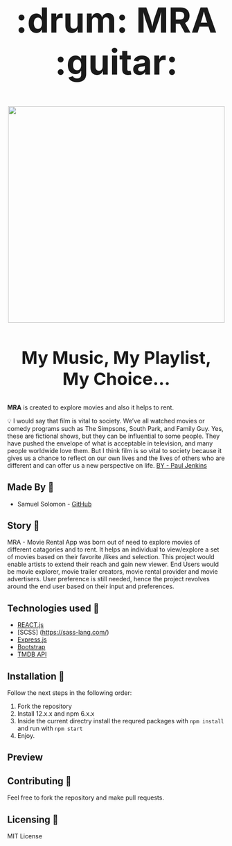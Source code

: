                                                      
 <h1 align="center" style="font-size:80px;"> :drum: MRA :guitar:</h1>

<p align="center">
  <img width="500" height="500" src="![logo](https://user-images.githubusercontent.com/85625481/227052121-1dc59e20-c004-40e7-a23e-dcd698136a5c.jpeg)
 ">
</p>
<h2 align="center" style="font-size:40px;"> My Music, My Playlist, My Choice… </h2>           

**MRA** is created to explore movies and also it helps to rent.

💡 I would say that film is vital to society. We’ve all watched movies or comedy programs such as The Simpsons, South Park, and Family Guy. Yes, these are fictional shows, but they can be influential to some people. They have pushed the envelope of what is acceptable in television, and many people worldwide love them. But I think film is so vital to society because it gives us a chance to reflect on our own lives and the lives of others who are different and can offer us a new perspective on life. [BY - Paul Jenkins](https://brilliantio.com/) 
## Made By :wave:

* Samuel Solomon - [GitHub](https://github.com/samaysole)

## Story :book:

MRA - Movie Rental App was born out of need to explore movies of different catagories and to rent. It helps an individual to view/explore a set of movies based on their favorite /likes and selection. This project would enable artists to extend their reach and gain new viewer. End Users would be movie explorer, movie trailer creators, movie rental provider and movie advertisers.  User preference is still needed, hence the project revolves around the end user based on their input and preferences.

## Technologies used :wrench:

- [REACT.js](https://react.dev/)
- [SCSS] (https://sass-lang.com/)
- [Express.js](https://expressjs.com/es/)
- [Bootstrap](https://getbootstrap.com/)
- [TMDB API](https://developers.themoviedb.org/3/getting-started/introduction)

## Installation :construction_worker:

Follow the next steps in the following order:

1. Fork the repository
2. Install 12.x.x and npm 6.x.x
3. Inside the current directry install the requred packages with `npm install` and run with `npm start`
4. Enjoy.
## Preview



## Contributing :raised_hands:

Feel free to fork the repository and make pull requests.

## Licensing :memo:

MIT License
